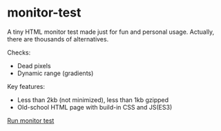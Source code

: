 # monitor-test

A tiny HTML monitor test made just for fun and personal usage. Actually,
there are thousands of alternatives.

Checks:
- Dead pixels
- Dynamic range (gradients)

Key features:
- Less than 2kb (not minimized), less than 1kb gzipped
- Old-school HTML page with build-in CSS and JS(ES3)

[Run monitor test](https://megahertz.github.io/monitor-test/)
